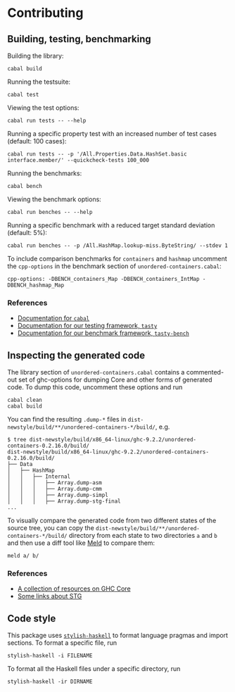# Contributing

## Building, testing, benchmarking

Building the library:

```
cabal build
```

Running the testsuite:

```
cabal test
```

Viewing the test options:

```
cabal run tests -- --help
```

Running a specific property test with an increased number of test cases
(default: 100 cases):

```
cabal run tests -- -p '/All.Properties.Data.HashSet.basic interface.member/' --quickcheck-tests 100_000
```

Running the benchmarks:

```
cabal bench
```

Viewing the benchmark options:

```
cabal run benches -- --help
```

Running a specific benchmark with a reduced target standard deviation (default:
5%):

```
cabal run benches -- -p /All.HashMap.lookup-miss.ByteString/ --stdev 1
```

To include comparison benchmarks for `containers` and `hashmap` uncomment the
`cpp-options` in the benchmark section of `unordered-containers.cabal`:

```
cpp-options: -DBENCH_containers_Map -DBENCH_containers_IntMap -DBENCH_hashmap_Map
```

### References

* [Documentation for `cabal`](https://cabal.readthedocs.io/en/latest/)
* [Documentation for our testing framework, `tasty`](https://github.com/UnkindPartition/tasty#readme)
* [Documentation for our benchmark framework, `tasty-bench`](https://github.com/Bodigrim/tasty-bench#readme)


## Inspecting the generated code

The library section of `unordered-containers.cabal` contains a commented-out set of ghc-options for
dumping Core and other forms of generated code. To dump this code, uncomment these options and run

```
cabal clean
cabal build
```

You can find the resulting `.dump-*` files in `dist-newstyle/build/**/unordered-containers-*/build/`, e.g.

```
$ tree dist-newstyle/build/x86_64-linux/ghc-9.2.2/unordered-containers-0.2.16.0/build/
dist-newstyle/build/x86_64-linux/ghc-9.2.2/unordered-containers-0.2.16.0/build/
├── Data
│   ├── HashMap
│   │   ├── Internal
│   │   │   ├── Array.dump-asm
│   │   │   ├── Array.dump-cmm
│   │   │   ├── Array.dump-simpl
│   │   │   ├── Array.dump-stg-final
...
```

To visually compare the generated code from two different states of the source tree, you can copy
the `dist-newstyle/build/**/unordered-containers-*/build/` directory from each state to two
directories `a` and `b` and then use a diff tool like [Meld](https://meldmerge.org/) to compare
them:

```
meld a/ b/
```

### References

* [A collection of resources on GHC Core](https://stackoverflow.com/q/6121146/1013393)
* [Some links about STG](https://stackoverflow.com/a/12118567/1013393)


## Code style

This package uses [`stylish-haskell`](https://hackage.haskell.org/package/stylish-haskell)
to format language pragmas and import sections. To format a specific file, run

```
stylish-haskell -i FILENAME
```

To format all the Haskell files under a specific directory, run

```
stylish-haskell -ir DIRNAME
```
